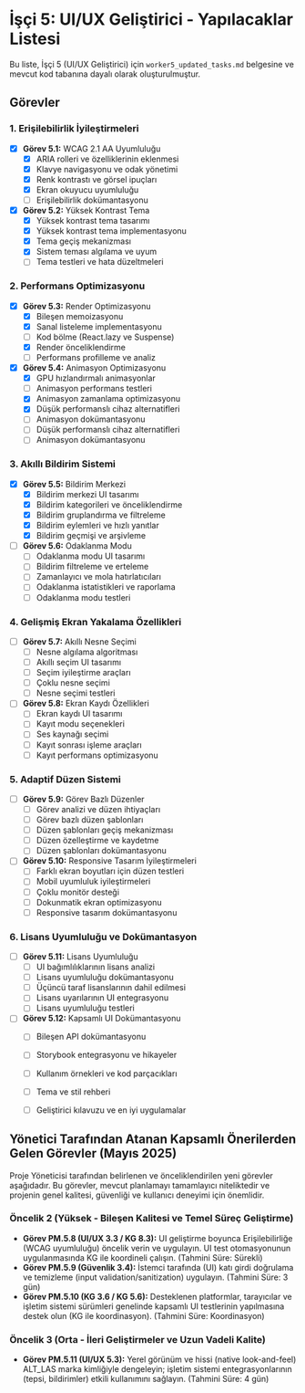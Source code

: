 # İşçi 5: UI/UX Geliştirici - Yapılacaklar Listesi

Bu liste, İşçi 5 (UI/UX Geliştirici) için `worker5_updated_tasks.md` belgesine ve mevcut kod tabanına dayalı olarak oluşturulmuştur.

## Görevler

### 1. Erişilebilirlik İyileştirmeleri
- [x] **Görev 5.1:** WCAG 2.1 AA Uyumluluğu
  - [x] ARIA rolleri ve özelliklerinin eklenmesi
  - [x] Klavye navigasyonu ve odak yönetimi
  - [x] Renk kontrastı ve görsel ipuçları
  - [x] Ekran okuyucu uyumluluğu
  - [ ] Erişilebilirlik dokümantasyonu
- [x] **Görev 5.2:** Yüksek Kontrast Tema
  - [x] Yüksek kontrast tema tasarımı
  - [x] Yüksek kontrast tema implementasyonu
  - [x] Tema geçiş mekanizması
  - [x] Sistem teması algılama ve uyum
  - [ ] Tema testleri ve hata düzeltmeleri

### 2. Performans Optimizasyonu
- [x] **Görev 5.3:** Render Optimizasyonu
  - [x] Bileşen memoizasyonu
  - [x] Sanal listeleme implementasyonu
  - [ ] Kod bölme (React.lazy ve Suspense)
  - [x] Render önceliklendirme
  - [ ] Performans profilleme ve analiz
- [x] **Görev 5.4:** Animasyon Optimizasyonu
  - [x] GPU hızlandırmalı animasyonlar
  - [ ] Animasyon performans testleri
  - [x] Animasyon zamanlama optimizasyonu
  - [x] Düşük performanslı cihaz alternatifleri
  - [ ] Animasyon dokümantasyonu
  - [ ] Düşük performanslı cihaz alternatifleri
  - [ ] Animasyon dokümantasyonu

### 3. Akıllı Bildirim Sistemi
- [x] **Görev 5.5:** Bildirim Merkezi
  - [x] Bildirim merkezi UI tasarımı
  - [x] Bildirim kategorileri ve önceliklendirme
  - [x] Bildirim gruplandırma ve filtreleme
  - [x] Bildirim eylemleri ve hızlı yanıtlar
  - [x] Bildirim geçmişi ve arşivleme
- [ ] **Görev 5.6:** Odaklanma Modu
  - [ ] Odaklanma modu UI tasarımı
  - [ ] Bildirim filtreleme ve erteleme
  - [ ] Zamanlayıcı ve mola hatırlatıcıları
  - [ ] Odaklanma istatistikleri ve raporlama
  - [ ] Odaklanma modu testleri

### 4. Gelişmiş Ekran Yakalama Özellikleri
- [ ] **Görev 5.7:** Akıllı Nesne Seçimi
  - [ ] Nesne algılama algoritması
  - [ ] Akıllı seçim UI tasarımı
  - [ ] Seçim iyileştirme araçları
  - [ ] Çoklu nesne seçimi
  - [ ] Nesne seçimi testleri
- [ ] **Görev 5.8:** Ekran Kaydı Özellikleri
  - [ ] Ekran kaydı UI tasarımı
  - [ ] Kayıt modu seçenekleri
  - [ ] Ses kaynağı seçimi
  - [ ] Kayıt sonrası işleme araçları
  - [ ] Kayıt performans optimizasyonu

### 5. Adaptif Düzen Sistemi
- [ ] **Görev 5.9:** Görev Bazlı Düzenler
  - [ ] Görev analizi ve düzen ihtiyaçları
  - [ ] Görev bazlı düzen şablonları
  - [ ] Düzen şablonları geçiş mekanizması
  - [ ] Düzen özelleştirme ve kaydetme
  - [ ] Düzen şablonları dokümantasyonu
- [ ] **Görev 5.10:** Responsive Tasarım İyileştirmeleri
  - [ ] Farklı ekran boyutları için düzen testleri
  - [ ] Mobil uyumluluk iyileştirmeleri
  - [ ] Çoklu monitör desteği
  - [ ] Dokunmatik ekran optimizasyonu
  - [ ] Responsive tasarım dokümantasyonu

### 6. Lisans Uyumluluğu ve Dokümantasyon
- [ ] **Görev 5.11:** Lisans Uyumluluğu
  - [ ] UI bağımlılıklarının lisans analizi
  - [ ] Lisans uyumluluğu dokümantasyonu
  - [ ] Üçüncü taraf lisanslarının dahil edilmesi
  - [ ] Lisans uyarılarının UI entegrasyonu
  - [ ] Lisans uyumluluğu testleri
- [ ] **Görev 5.12:** Kapsamlı UI Dokümantasyonu
  - [ ] Bileşen API dokümantasyonu
  - [ ] Storybook entegrasyonu ve hikayeler
  - [ ] Kullanım örnekleri ve kod parçacıkları
  - [ ] Tema ve stil rehberi
  - [ ] Geliştirici kılavuzu ve en iyi uygulamalar



## Yönetici Tarafından Atanan Kapsamlı Önerilerden Gelen Görevler (Mayıs 2025)

Proje Yöneticisi tarafından belirlenen ve önceliklendirilen yeni görevler aşağıdadır. Bu görevler, mevcut planlamayı tamamlayıcı niteliktedir ve projenin genel kalitesi, güvenliği ve kullanıcı deneyimi için önemlidir.

### Öncelik 2 (Yüksek - Bileşen Kalitesi ve Temel Süreç Geliştirme)
- **Görev PM.5.8 (UI/UX 3.3 / KG 8.3):** UI geliştirme boyunca Erişilebilirliğe (WCAG uyumluluğu) öncelik verin ve uygulayın. UI test otomasyonunun uygulanmasında KG ile koordineli çalışın. (Tahmini Süre: Sürekli)
- **Görev PM.5.9 (Güvenlik 3.4):** İstemci tarafında (UI) katı girdi doğrulama ve temizleme (input validation/sanitization) uygulayın. (Tahmini Süre: 3 gün)
- **Görev PM.5.10 (KG 3.6 / KG 5.6):** Desteklenen platformlar, tarayıcılar ve işletim sistemi sürümleri genelinde kapsamlı UI testlerinin yapılmasına destek olun (KG ile koordinasyon). (Tahmini Süre: Koordinasyon)

### Öncelik 3 (Orta - İleri Geliştirmeler ve Uzun Vadeli Kalite)
- **Görev PM.5.11 (UI/UX 5.3):** Yerel görünüm ve hissi (native look-and-feel) ALT_LAS marka kimliğiyle dengeleyin; işletim sistemi entegrasyonlarının (tepsi, bildirimler) etkili kullanımını sağlayın. (Tahmini Süre: 4 gün)

